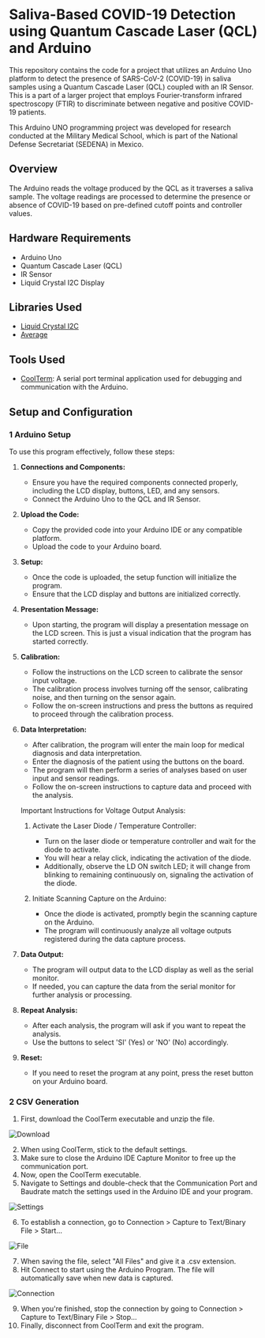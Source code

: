 # Saliva-Based COVID-19 Detection using Quantum Cascade Laser (QCL) and Arduino

This repository contains the code for a project that utilizes an Arduino Uno platform to detect the presence of SARS-CoV-2 (COVID-19) in saliva samples using a Quantum Cascade Laser (QCL) coupled with an IR Sensor. This is a part of a larger project that employs Fourier-transform infrared spectroscopy (FTIR) to discriminate between negative and positive COVID-19 patients.

This Arduino UNO programming project was developed for research conducted at the Military Medical School, which is part of the National Defense Secretariat (SEDENA) in Mexico.

## Overview

The Arduino reads the voltage produced by the QCL as it traverses a saliva sample. The voltage readings are processed to determine the presence or absence of COVID-19 based on pre-defined cutoff points and controller values.

## Hardware Requirements

- Arduino Uno
- Quantum Cascade Laser (QCL)
- IR Sensor
- Liquid Crystal I2C Display

## Libraries Used

- [Liquid Crystal I2C](https://www.arduinolibraries.info/libraries/liquid-crystal-i2-c)
- [Average](https://github.com/MajenkoLibraries/Average)

## Tools Used

- [CoolTerm](https://freeware.the-meiers.org/): A serial port terminal application used for debugging and communication with the Arduino.

## Setup and Configuration

### 1 Arduino Setup

To use this program effectively, follow these steps:

1. **Connections and Components:**
   - Ensure you have the required components connected properly, including the LCD display, buttons, LED, and any sensors.
   - Connect the Arduino Uno to the QCL and IR Sensor.

2. **Upload the Code:**
   - Copy the provided code into your Arduino IDE or any compatible platform.
   - Upload the code to your Arduino board.

3. **Setup:**
   - Once the code is uploaded, the setup function will initialize the program.
   - Ensure that the LCD display and buttons are initialized correctly.

4. **Presentation Message:**
   - Upon starting, the program will display a presentation message on the LCD screen. This is just a visual indication that the program has started correctly.

5. **Calibration:**
   - Follow the instructions on the LCD screen to calibrate the sensor input voltage.
   - The calibration process involves turning off the sensor, calibrating noise, and then turning on the sensor again.
   - Follow the on-screen instructions and press the buttons as required to proceed through the calibration process.

6. **Data Interpretation:**
   - After calibration, the program will enter the main loop for medical diagnosis and data interpretation.
   - Enter the diagnosis of the patient using the buttons on the board.
   - The program will then perform a series of analyses based on user input and sensor readings.
   - Follow the on-screen instructions to capture data and proceed with the analysis.

    Important Instructions for Voltage Output Analysis:

    1) Activate the Laser Diode / Temperature Controller:
        * Turn on the laser diode or temperature controller and wait for the diode to activate.
        * You will hear a relay click, indicating the activation of the diode.
        * Additionally, observe the LD ON switch LED; it will change from blinking to remaining continuously on, signaling the activation of the diode.
    
    2) Initiate Scanning Capture on the Arduino:
        * Once the diode is activated, promptly begin the scanning capture on the Arduino.
        * The program will continuously analyze all voltage outputs registered during the data capture process.

7. **Data Output:**
   - The program will output data to the LCD display as well as the serial monitor.
   - If needed, you can capture the data from the serial monitor for further analysis or processing.

8. **Repeat Analysis:**
   - After each analysis, the program will ask if you want to repeat the analysis.
   - Use the buttons to select 'SI' (Yes) or 'NO' (No) accordingly.

9. **Reset:**
   - If you need to reset the program at any point, press the reset button on your Arduino board.

### 2 CSV Generation

1. First, download the CoolTerm executable and unzip the file.

![Download](https://github.com/hectorzayas/SEDENACovid/blob/master/READMECaptures/1.jpg)

2. When using CoolTerm, stick to the default settings.
3. Make sure to close the Arduino IDE Capture Monitor to free up the communication port.
4. Now, open the CoolTerm executable.
5. Navigate to Settings and double-check that the Communication Port and Baudrate match the settings used in the Arduino IDE and your program.

![Settings](https://github.com/hectorzayas/SEDENACovid/blob/master/READMECaptures/2.jpg)

6. To establish a connection, go to Connection > Capture to Text/Binary File > Start...

![File](https://github.com/hectorzayas/SEDENACovid/blob/master/READMECaptures/3.jpg)

7. When saving the file, select "All Files" and give it a .csv extension.
8. Hit Connect to start using the Arduino Program. The file will automatically save when new data is captured.

![Connection](https://github.com/hectorzayas/SEDENACovid/blob/master/READMECaptures/4.jpg)

9. When you're finished, stop the connection by going to Connection > Capture to Text/Binary File > Stop...
10. Finally, disconnect from CoolTerm and exit the program.